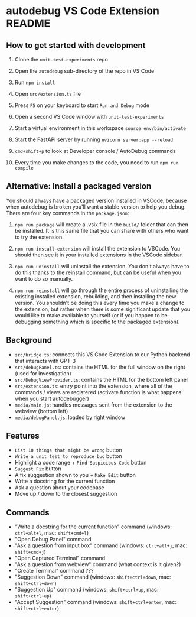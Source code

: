 # autodebug VS Code Extension README

## How to get started with development

1. Clone the `unit-test-experiments` repo

2. Open the `autodebug` sub-directory of the repo in VS Code

3. Run `npm install`

4. Open `src/extension.ts` file

5. Press `F5` on your keyboard to start `Run and Debug` mode

6. Open a second VS Code window with `unit-test-experiments`

7. Start a virtual environment in this workspace `source env/bin/activate`

8. Start the FastAPI server by running `uvicorn server:app --reload`

9. `cmd+shift+p` to look at Developer console / AutoDebug commands

10. Every time you make changes to the code, you need to run `npm run compile`

## Alternative: Install a packaged version

You should always have a packaged version installed in VSCode, because when autodebug is broken you'll want a stable version to help you debug. There are four key commands in the `package.json`:

1. `npm run package` will create a .vsix file in the `build/` folder that can then be installed. It is this same file that you can share with others who want to try the extension.

2. `npm run install-extension` will install the extension to VSCode. You should then see it in your installed extensions in the VSCode sidebar.

3. `npm run uninstall` will uninstall the extension. You don't always have to do this thanks to the reinstall command, but can be useful when you want to do so manually.

4. `npm run reinstall` will go through the entire process of uninstalling the existing installed extension, rebuilding, and then installing the new version. You shouldn't be doing this every time you make a change to the extension, but rather when there is some significant update that you would like to make available to yourself (or if you happen to be debugging something which is specific to the packaged extension).

## Background

- `src/bridge.ts`: connects this VS Code Extension to our Python backend that interacts with GPT-3
- `src/debugPanel.ts`: contains the HTML for the full window on the right (used for investigation)
- `src/DebugViewProvider.ts`: contains the HTML for the bottom left panel
- `src/extension.ts`: entry point into the extension, where all of the commands / views are registered (activate function is what happens when you start autodebugger)
- `media/main.js`: handles messages sent from the extension to the webview (bottom left)
- `media/debugPanel.js`: loaded by right window

## Features

- `List 10 things that might be wrong` button
- `Write a unit test to reproduce bug` button
- Highlight a code range + `Find Suspicious Code` button
- `Suggest Fix` button
- A fix suggestion shown to you + `Make Edit` button
- Write a docstring for the current function
- Ask a question about your codebase
- Move up / down to the closest suggestion

## Commands

- "Write a docstring for the current function" command (windows: `ctrl+alt+l`, mac: `shift+cmd+l`)
- "Open Debug Panel" command
- "Ask a question from input box" command (windows: `ctrl+alt+j`, mac: `shift+cmd+j`)
- "Open Captured Terminal" command
- "Ask a question from webview" command (what context is it given?)
- "Create Terminal" command ???
- "Suggestion Down" command (windows: `shift+ctrl+down`, mac: `shift+ctrl+down`)
- "Suggestion Up" command (windows: `shift+ctrl+up`, mac: `shift+ctrl+up`)
- "Accept Suggestion" command (windows: `shift+ctrl+enter`, mac: `shift+ctrl+enter`)

